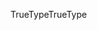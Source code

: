<span data-ttu-id="687e9-101">TrueType</span><span class="sxs-lookup"><span data-stu-id="687e9-101">TrueType</span></span>
